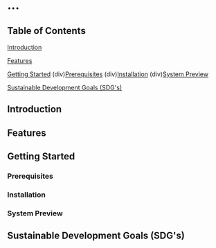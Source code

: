 # ...

## Table of Contents
  [Introduction](#introduction)
  
  [Features](#features)
  
  [Getting Started](#getting-started)
    (div)[Prerequisites](#prerequisites)
    (div)[Installation](#installation)
    (div)[System Preview](#system-preview)
  
  [Sustainable Development Goals (SDG's)](#sustainable-development-goal-(SDG's))

## Introduction

## Features

## Getting Started

### Prerequisites

### Installation

### System Preview

## Sustainable Development Goals (SDG's)
